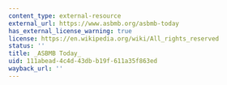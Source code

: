 ```yaml
---
content_type: external-resource
external_url: https://www.asbmb.org/asbmb-today
has_external_license_warning: true
license: https://en.wikipedia.org/wiki/All_rights_reserved
status: ''
title: _ASBMB Today_
uid: 111abead-4c4d-43db-b19f-611a35f863ed
wayback_url: ''
---
```

